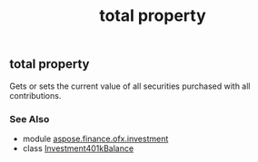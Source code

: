 ﻿---
title: total property
second_title: Aspose.Finance for Python via .NET API References
description: 
type: docs
weight: 120
url: /python-net/aspose.finance.ofx.investment/investment401kbalance/total/
is_root: false
---

## total property


Gets or sets the current value of all securities purchased with all contributions.

### See Also
* module [aspose.finance.ofx.investment](../../)
* class [Investment401kBalance](/finance/python-net/aspose.finance.ofx.investment/investment401kbalance)
